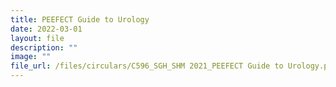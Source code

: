 ```yaml
---
title: PEEFECT Guide to Urology
date: 2022-03-01
layout: file
description: ""
image: ""
file_url: /files/circulars/C596_SGH_SHM 2021_PEEFECT Guide to Urology.pdf
---
```

